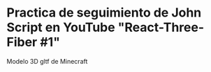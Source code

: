 # Practica de seguimiento de John Script en YouTube "React-Three-Fiber #1"

Modelo 3D gltf de Minecraft

